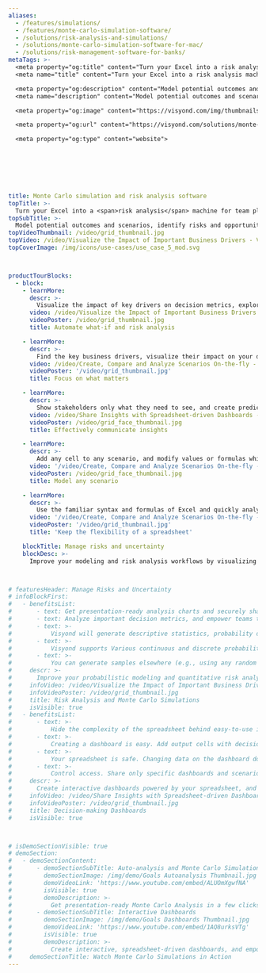 ```yaml
---
aliases: 
  - /features/simulations/
  - /features/monte-carlo-simulation-software/
  - /solutions/risk-analysis-and-simulations/
  - /solutions/monte-carlo-simulation-software-for-mac/
  - /solutions/risk-management-software-for-banks/  
metaTags: >-
  <meta property="og:title" content="Turn your Excel into a risk analysis machine for team players">
  <meta name="title" content="Turn your Excel into a risk analysis machine for team players">

  <meta property="og:description" content="Model potential outcomes and scenarios, identify risks and opportunities with Monte Carlo simulations, and get collaborative ‘what-if’ and risk analysis tools that anyone on the team can easily use.">
  <meta name="description" content="Model potential outcomes and scenarios, identify risks and opportunities with Monte Carlo simulations, and get collaborative ‘what-if’ and risk analysis tools that anyone on the team can easily use.">

  <meta property="og:image" content="https://visyond.com/img/thumbnails/solutions2023/Thumbnail - Solutions - Simulations 2023.png">

  <meta property="og:url" content="https://visyond.com/solutions/monte-carlo-simulation-software/">

  <meta property="og:type" content="website">

  

  



title: Monte Carlo simulation and risk analysis software
topTitle: >-
  Turn your Excel into a <span>risk analysis</span> machine for team players
topSubTitle: >-
  Model potential outcomes and scenarios, identify risks and opportunities with Monte Carlo simulations, and get collaborative ‘what-if’ and risk analysis tools that anyone on the team can easily use.
topVideoThumbnail: /video/grid_thumbnail.jpg
topVideo: /video/Visualize the Impact of Important Business Drivers - Visyond.mp4
topCoverImage: /img/icons/use-cases/use_case_5_mod.svg



productTourBlocks:
  - block:
    - learnMore:
      descr: >-
        Visualize the impact of key drivers on decision metrics, explore their sensitivities, identify risks and opportunities, and analyze scenarios and variance. No code, no macros — just press a button and get results.
      video: /video/Visualize the Impact of Important Business Drivers - Visyond.mp4
      videoPoster: /video/grid_thumbnail.jpg
      title: Automate what-if and risk analysis

    - learnMore:
      descr: >-
        Find the key business drivers, visualize their impact on your decision metrics under different scenarios, and make fast, informed decisions.
      video: /video/Create, Compare and Analyze Scenarios On-the-fly - Visyond.mp4
      videoPoster: '/video/grid_thumbnail.jpg'
      title: Focus on what matters

    - learnMore:
      descr: >-
        Show stakeholders only what they need to see, and create predictive dashboards for people to play with scenarios, test their own assumptions and forecasts so they will be prepared for ‘what will happen if…’ 
      video: /video/Share Insights with Spreadsheet-driven Dashboards - Visyond.mp4
      videoPoster: /video/grid_face_thumbnail.jpg
      title: Effectively communicate insights

    - learnMore:
      descr: >-
        Add any cell to any scenario, and modify values or formulas while keeping the original cell contents intact. Quickly update and combine scenarios, and turn planning into a collaborative experience.
      video: '/video/Create, Compare and Analyze Scenarios On-the-fly - Visyond.mp4'
      videoPoster: /video/grid_face_thumbnail.jpg
      title: Model any scenario     

    - learnMore:
      descr: >-
        Use the familiar syntax and formulas of Excel and quickly analyze the model, its scenarios, and create interactive visualizations for your team.
      video: '/video/Create, Compare and Analyze Scenarios On-the-fly - Visyond.mp4'
      videoPoster: '/video/grid_thumbnail.jpg'
      title: 'Keep the flexibility of a spreadsheet'

    blockTitle: Manage risks and uncertainty
    blockDesc: >-
      Improve your modeling and risk analysis workflows by visualizing the probability of decision metrics taking on certain values under different scenarios, and help your team gain insights from the central model and answer ‘what-if’ questions.



# featuresHeader: Manage Risks and Uncertainty
# infoBlockFirst:
#   - benefitsList:
#       - text: Get presentation-ready analysis charts and securely share them with collaborators.
#       - text: Analyze important decision metrics, and empower teams to self-serve and collaborate on analyses. All this - in a single platform that connects spreadsheets, analyses and dashboards.
#       - text: >-
#           Visyond will generate descriptive statistics, probability density and cumulative distribution functions.      
#       - text: >-
#           Visyond supports Various continuous and discrete probability distributions. If you aren’t sure what distribution to use, Visyond can analyze your historical data and suggest options.
#       - text: >-
#           You can generate samples elsewhere (e.g., using any random number generator) and add external samples to Visyond.
#     descr: >-
#       Improve your probabilistic modeling and quantitative risk analysis workflow with Monte Carlo Simulations and visualize the probability of the output decision metrics taking certain values.
#     infoVideo: /video/Visualize the Impact of Important Business Drivers - Visyond.mp4
#     infoVideoPoster: /video/grid_thumbnail.jpg
#     title: Risk Analysis and Monte Carlo Simulations
#     isVisible: true
#   - benefitsList:
#       - text: >-
#           Hide the complexity of the spreadsheet behind easy-to-use interactive dashboards, exposing only relevant inputs collaborators can ‘play’ with.
#       - text: >-
#           Creating a dashboard is easy. Add output cells with decision metrics from your spreadsheet, select input cells, style them as sliders or dropdowns, throw in some charts, and your dashboard is ready to go!
#       - text: >-
#           Your spreadsheet is safe. Changing data on the dashboard does not change the spreadsheet.
#       - text: >-
#           Control access. Share only specific dashboards and scenarios with specific collaborators.
#     descr: >-
#       Create interactive dashboards powered by your spreadsheet, and securely share them online. Let your team or clients safely play with the numbers and reflect on scenarios without the risk of breaking the spreadsheet.
#     infoVideo: /video/Share Insights with Spreadsheet-driven Dashboards - Visyond.mp4
#     infoVideoPoster: /video/grid_thumbnail.jpg
#     title: Decision-making Dashboards
#     isVisible: true



# isDemoSectionVisible: true
# demoSection:
#   - demoSectionContent:      
#       - demoSectionSubTitle: Auto-analysis and Monte Carlo Simulations
#         demoSectionImage: /img/demo/Goals Autoanalysis Thumbnail.jpg
#         demoVideoLink: 'https://www.youtube.com/embed/ALUOmXgwfNA'
#         isVisible: true
#         demoDescription: >-
#           Get presentation-ready Monte Carlo Analysis in a few clicks.
#       - demoSectionSubTitle: Interactive Dashboards
#         demoSectionImage: /img/demo/Goals Dashboards Thumbnail.jpg
#         demoVideoLink: 'https://www.youtube.com/embed/1AQ8urksVTg'
#         isVisible: true
#         demoDescription: >-
#           Create interactive, spreadsheet-driven dashboards, and empower collaborators to test scenarios without the risk of breaking the model.          
#     demoSectionTitle: Watch Monte Carlo Simulations in Action
---
```


